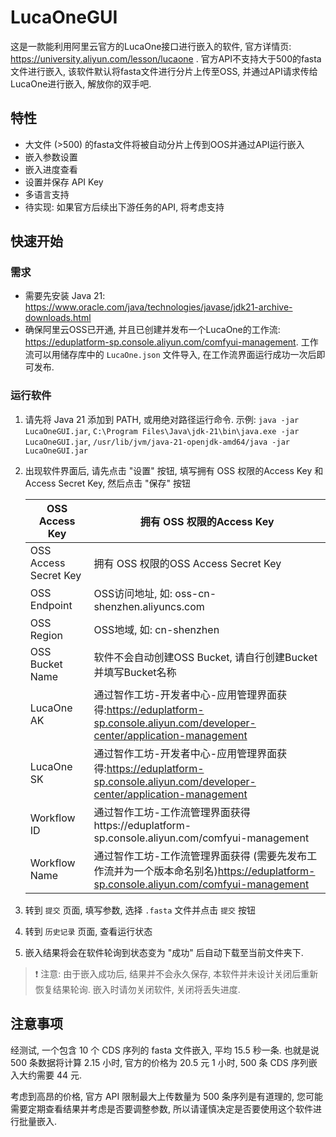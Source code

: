 # LucaOneGUI

这是一款能利用阿里云官方的LucaOne接口进行嵌入的软件, 官方详情页: https://university.aliyun.com/lesson/lucaone . 官方API不支持大于500的fasta文件进行嵌入, 该软件默认将fasta文件进行分片上传至OSS, 并通过API请求传给LucaOne进行嵌入, 解放你的双手吧.

## 特性

* 大文件 (>500) 的fasta文件将被自动分片上传到OOS并通过API运行嵌入
* 嵌入参数设置
* 嵌入进度查看
* 设置并保存 API Key
* 多语言支持
* 待实现: 如果官方后续出下游任务的API, 将考虑支持

## 快速开始

### 需求

* 需要先安装 Java 21: https://www.oracle.com/java/technologies/javase/jdk21-archive-downloads.html
* 确保阿里云OSS已开通, 并且已创建并发布一个LucaOne的工作流: https://eduplatform-sp.console.aliyun.com/comfyui-management. 工作流可以用储存库中的 `LucaOne.json` 文件导入, 在工作流界面运行成功一次后即可发布.

### 运行软件

1. 请先将 Java 21 添加到 PATH, 或用绝对路径运行命令. 示例: `java -jar LucaOneGUI.jar`, `C:\Program Files\Java\jdk-21\bin\java.exe -jar LucaOneGUI.jar`, `/usr/lib/jvm/java-21-openjdk-amd64/java -jar LucaOneGUI.jar`
2. 出现软件界面后, 请先点击 "设置" 按钮, 填写拥有 OSS 权限的Access Key 和 Access Secret Key, 然后点击 "保存" 按钮

   | OSS Access Key        | 拥有 OSS 权限的Access Key                                                                                    |
   |-----------------------|---------------------------------------------------------------------------------------------------------|
   | OSS Access Secret Key | 拥有 OSS 权限的OSS Access Secret Key                                                                         |
   | OSS Endpoint          | OSS访问地址, 如: oss-cn-shenzhen.aliyuncs.com                                                                |
   | OSS Region            | OSS地域, 如: cn-shenzhen                                                                                   |
   | OSS Bucket Name       | 软件不会自动创建OSS Bucket, 请自行创建Bucket并填写Bucket名称                                                              |
   | LucaOne AK            | 通过智作工坊-开发者中心-应用管理界面获得:https://eduplatform-sp.console.aliyun.com/developer-center/application-management |
   | LucaOne SK            | 通过智作工坊-开发者中心-应用管理界面获得:https://eduplatform-sp.console.aliyun.com/developer-center/application-management |
   | Workflow ID           | 通过智作工坊-工作流管理界面获得https://eduplatform-sp.console.aliyun.com/comfyui-management                            |
   | Workflow Name         | 通过智作工坊-工作流管理界面获得 (需要先发布工作流并为一个版本命名别名)https://eduplatform-sp.console.aliyun.com/comfyui-management       |

3. 转到 `提交` 页面, 填写参数, 选择 `.fasta` 文件并点击 `提交` 按钮
4. 转到 `历史记录` 页面, 查看运行状态
5. 嵌入结果将会在软件轮询到状态变为 "成功" 后自动下载至当前文件夹下.
> ❗ 注意: 由于嵌入成功后, 结果并不会永久保存, 本软件并未设计关闭后重新恢复结果轮询. 嵌入时请勿关闭软件, 关闭将丢失进度.

## 注意事项

经测试, 一个包含 10 个 CDS 序列的 fasta 文件嵌入, 平均 15.5 秒一条. 也就是说 500 条数据将计算 2.15 小时, 官方的价格为 20.5 元 1 小时, 500 条 CDS 序列嵌入大约需要 44 元.

考虑到高昂的价格, 官方 API 限制最大上传数量为 500 条序列是有道理的, 您可能需要定期查看结果并考虑是否要调整参数, 所以请谨慎决定是否要使用这个软件进行批量嵌入. 